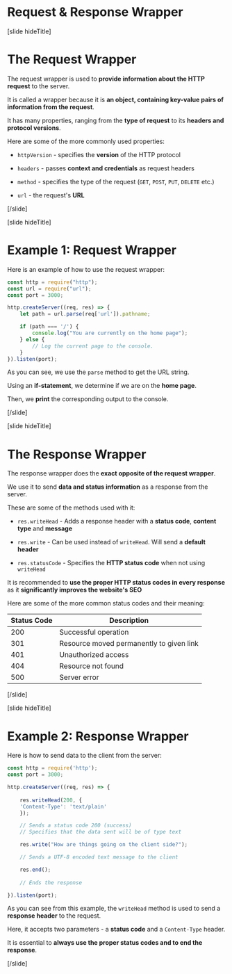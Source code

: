 # Request & Response Wrapper

[slide hideTitle]

# The Request Wrapper

The request wrapper is used to **provide information about the HTTP request** to the server.

It is called a wrapper because it is **an object, containing key-value pairs of information from the request**.

It has many properties, ranging from the **type of request** to its **headers and protocol versions**.

Here are some of the more commonly used properties:

- `httpVersion` - specifies the **version** of the HTTP protocol

- `headers` - passes **context and credentials** as request headers

- `method` - specifies the type of the request (`GET`, `POST`, `PUT`, `DELETE` etc.)

- `url` - the request's **URL**

[/slide]

[slide hideTitle]

# Example 1: Request Wrapper

Here is an example of how to use the request wrapper:

```js
const http = require("http");
const url = require("url");
const port = 3000;

http.createServer((req, res) => {
    let path = url.parse(req['url']).pathname;

    if (path === '/') {
        console.log("You are currently on the home page");
    } else {
        // Log the current page to the console.
    }
}).listen(port);
```

As you can see, we use the `parse` method to get the URL string.

Using an **if-statement**, we determine if we are on the **home page**.

Then, we **print** the corresponding output to the console.

[/slide]

[slide hideTitle]

# The Response Wrapper

The response wrapper does the **exact opposite of the request wrapper**.

We use it to send **data and status information** as a response from the server.

These are some of the methods used with it: 

- `res.writeHead` - Adds a response header with a **status code**, **content type** and **message**

- `res.write` - Can be used instead of `writeHead`. Will send a **default header**

- `res.statusCode` - Specifies the **HTTP status code** when not using `writeHead`

It is recommended to **use the proper HTTP status codes in every response** as it **significantly improves the website's SEO**

Here are some of the more common status codes and their meaning: 

| **Status Code** | **Description** |
|---|---|
| 200 | Successful operation |
| 301 | Resource moved permanently to given link | 
| 401 | Unauthorized access |
| 404 | Resource not found | 
| 500 | Server error |

[/slide]

[slide hideTitle]

# Example 2: Response Wrapper

Here is how to send data to the client from the server:

```js
const http = require('http');
const port = 3000;

http.createServer((req, res) => {
    
    res.writeHead(200, {
    'Content-Type': 'text/plain'
    }); 

    // Sends a status code 200 (success)
    // Specifies that the data sent will be of type text

    res.write("How are things going on the client side?");

    // Sends a UTF-8 encoded text message to the client

    res.end();  
    
    // Ends the response

}).listen(port);

```

As you can see from this example, the `writeHead` method is used to send a **response header** to the request.

Here, it accepts two parameters - a **status code** and a `Content-Type` header.

It is essential to **always use the proper status codes and to end the response**.

[/slide]

